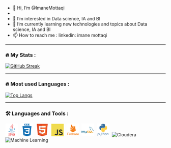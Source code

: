 - 👋 Hi, I’m @ImaneMottaqi 
- 
- 👀 I’m interested in Data science, IA and BI
- 🌱 I’m currently learning new technologies and topics about Data science, IA and BI
- 📫 How to reach me : linkedin: imane mottaqi


---

### :fire: My Stats :
[![GitHub Streak](http://github-readme-streak-stats.herokuapp.com?user=ImaneMottaqi&theme=dark&background=000000)](https://git.io/streak-stats)

---

### :fire: Most used Languages :
[![Top Langs](https://github-readme-stats.vercel.app/api/top-langs/?username=ImaneMottaqi&layout=compact&theme=vision-friendly-dark)](https://github.com/anuraghazra/github-readme-stats)

---

### :hammer_and_wrench: Languages and Tools :
<div>
  <img src="https://github.com/devicons/devicon/blob/master/icons/java/java-original-wordmark.svg" title="Java" alt="Java" width="40" height="40"/>&nbsp;
  <img src="https://github.com/devicons/devicon/blob/master/icons/css3/css3-plain-wordmark.svg"  title="CSS3" alt="CSS" width="40" height="40"/>&nbsp;
  <img src="https://github.com/devicons/devicon/blob/master/icons/html5/html5-original.svg" title="HTML5" alt="HTML" width="40" height="40"/>&nbsp;
  <img src="https://github.com/devicons/devicon/blob/master/icons/javascript/javascript-original.svg" title="JavaScript" alt="JavaScript" width="40" height="40"/>&nbsp;
  <img src="https://github.com/devicons/devicon/blob/master/icons/firebase/firebase-plain-wordmark.svg" title="Firebase" alt="Firebase" width="40" height="40"/>&nbsp;
  <img src="https://github.com/devicons/devicon/blob/master/icons/mysql/mysql-original-wordmark.svg" title="MySQL"  alt="MySQL" width="40" height="40"/>&nbsp;
  <img src="https://github.com/devicons/devicon/blob/master/icons/python/python-original-wordmark.svg" title="Python" alt="Python" width="40" height="40"/>&nbsp;
  <img src="https://github.com/devicons/devicon/blob/master/icons/cloudera/cloudera-original-wordmark.svg" title="Cloudera" alt="Cloudera" width="40" height="40"/>&nbsp;
  <img src="https://github.com/devicons/devicon/blob/master/icons/machinelearning/machinelearning-plain.svg" title="Machine Learning" alt="Machine Learning" width="40" height="40"/>&nbsp;

</div>

